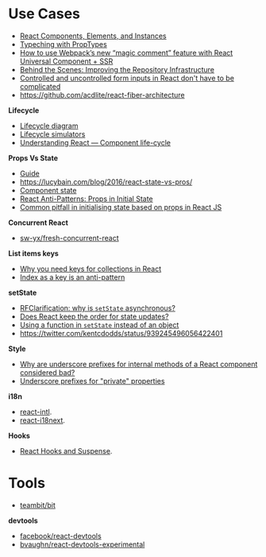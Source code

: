 # Use Cases

- [React Components, Elements, and Instances](https://medium.com/@dan_abramov/react-components-elements-and-instances-90800811f8ca)
- [Typeching with PropTypes](https://reactjs.org/docs/typechecking-with-proptypes.html)
- [How to use Webpack’s new “magic comment” feature with React Universal Component + SSR](https://medium.com/faceyspacey/how-to-use-webpacks-new-magic-comment-feature-with-react-universal-component-ssr-a38fd3e296a)
- [Behind the Scenes: Improving the Repository Infrastructure](https://reactjs.org/blog/2017/12/15/improving-the-repository-infrastructure.html)
- [Controlled and uncontrolled form inputs in React don't have to be complicated](https://goshakkk.name/controlled-vs-uncontrolled-inputs-react/)
- https://github.com/acdlite/react-fiber-architecture

**Lifecycle**

- [Lifecycle diagram](http://projects.wojtekmaj.pl/react-lifecycle-methods-diagram/)
- [Lifecycle simulators](https://reactarmory.com/resources/lifecycle-simulators)
- [Understanding React — Component life-cycle](https://medium.com/@baphemot/understanding-reactjs-component-life-cycle-823a640b3e8d)

**Props Vs State**

- [Guide](https://github.com/uberVU/react-guide/blob/master/props-vs-state.md)
- https://lucybain.com/blog/2016/react-state-vs-pros/
- [Component state](https://reactjs.org/docs/faq-state.html#what-does-setstate-do)
- [React Anti-Patterns: Props in Initial State](https://medium.com/@justintulk/react-anti-patterns-props-in-initial-state-28687846cc2e)
- [Common pitfall in initialising state based on props in React JS](https://hackernoon.com/common-pitfall-in-initialising-state-based-on-props-in-react-js-d56795a944aa)

**Concurrent React**

- [sw-yx/fresh-concurrent-react](https://github.com/sw-yx/fresh-concurrent-react)

**List items keys**

- [Why you need keys for collections in React](https://paulgray.net/keys-in-react/)
- [Index as a key is an anti-pattern](https://medium.com/@robinpokorny/index-as-a-key-is-an-anti-pattern-e0349aece318)

**setState**

- [RFClarification: why is `setState` asynchronous?](https://github.com/facebook/react/issues/11527)
- [Does React keep the order for state updates?](https://stackoverflow.com/questions/48563650/does-react-keep-the-order-for-state-updates/48610973)
- [Using a function in `setState` instead of an object](https://medium.com/@wisecobbler/using-a-function-in-setstate-instead-of-an-object-1f5cfd6e55d1)
- https://twitter.com/kentcdodds/status/939245496056422401

**Style**

- [Why are underscore prefixes for internal methods of a React component considered bad?](https://github.com/airbnb/javascript/issues/1024)
- [Underscore prefixes for "private" properties](https://github.com/airbnb/javascript/issues/490)

**i18n**

- [react-intl](https://github.com/formatjs/react-intl).
- [react-i18next](https://github.com/i18next/react-i18next).

**Hooks**

- [React Hooks and Suspense](https://egghead.io/playlists/react-hooks-and-suspense-650307f2).

# Tools

- [teambit/bit](https://github.com/teambit/bit)

**devtools**

- [facebook/react-devtools](https://github.com/facebook/react-devtools)
- [bvaughn/react-devtools-experimental](https://github.com/bvaughn/react-devtools-experimental)
